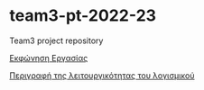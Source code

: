 # team3-pt-2022-23
Team3 project repository

[Εκφώνηση Εργασίας](docs/markdown/ekfonisi.md)

[Περιγραφή της λειτουργικότητας του λογισμικού](docs/markdown/leitourgies.md)
